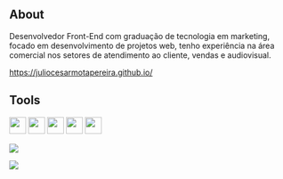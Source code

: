 ## About
Desenvolvedor Front-End com graduação de tecnologia em marketing, focado em desenvolvimento de projetos web, tenho experiência na área comercial nos setores de atendimento ao cliente, vendas e audiovisual.

https://juliocesarmotapereira.github.io/

## Tools
<p>
<img src="https://img.shields.io/badge/html5-%23E34F26.svg?style=for-the-badge&logo=html5&logoColor=white" style="margin-bottom: 4px;" height="30px">
<img src="https://img.shields.io/badge/css3-%231572B6.svg?style=for-the-badge&logo=css3&logoColor=white" style="margin-bottom: 4px;" height="30px">
<img src="https://img.shields.io/badge/javascript-%23323330.svg?style=for-the-badge&logo=javascript&logoColor=%23F7DF1E" style="margin-bottom: 4px;" height="30px">
<img src="https://img.shields.io/badge/react-%2320232a.svg?style=for-the-badge&logo=react&logoColor=%2361DAFB" style="margin-bottom: 4px;" height="30px">
<img src="https://img.shields.io/badge/git-%23F05033.svg?style=for-the-badge&logo=git&logoColor=white" style="margin-bottom: 4px;" height="30px">
</p>

<p><img src="https://github-readme-stats.vercel.app/api/top-langs/?username=juliocesarmotapereira&layout=compact"><p>

<p><img src="https://github-readme-streak-stats.herokuapp.com/?user=juliocesarmotapereira"><p>
